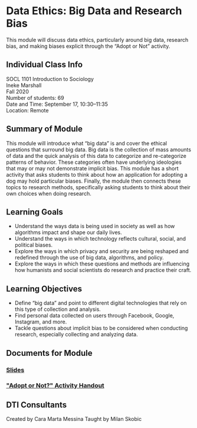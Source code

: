 # Data Ethics: Big Data and Research Bias
This module will discuss data ethics, particularly around big data, research bias, and making biases explicit through the “Adopt or Not” activity.

## Individual Class Info
SOCL 1101 Introduction to Sociology
<br>
Ineke Marshall
<br>
Fall 2020
<br>
Number of students: 69
<br>
Date and Time: September 17, 10:30–11:35
<br>
Location: Remote
<br>

## Summary of Module
This module will introduce what “big data” is and cover the ethical questions that surround big data. Big data is the collection of mass amounts of data and the quick analysis of this data to categorize and re-categorize patterns of behavior. These categories often have underlying ideologies that may or may not demonstrate implicit bias. This module has a short activity that asks students to think about how an application for adopting a dog may hold particular biases. Finally, the module then connects these topics to research methods, specifically asking students to think about their own choices when doing research.

## Learning Goals
- Understand the ways data is being used in society as well as how algorithms impact and shape our daily lives.
- Understand the ways in which technology reflects cultural, social, and political biases.
- Explore the ways in which privacy and security are being reshaped and redefined through the use of big data, algorithms, and policy.
- Explore the ways in which these questions and methods are influencing how humanists and social scientists do research and practice their craft.

## Learning Objectives
- Define “big data” and point to different digital technologies that rely on this type of collection and analysis.
- Find personal data collected on users through Facebook, Google, Instagram, and more.
- Tackle questions about implicit bias to be considered when conducting research, especially collecting and analyzing data.

## Documents for Module

### [Slides](https://github.com/NULabNortheastern/digitalassignmentshowcase/blob/master/data_ethics/intro_to_soc-fall2020-marshall/slides.pdf)

### ["Adopt or Not?" Activity Handout](https://github.com/NULabNortheastern/digitalassignmentshowcase/blob/master/data_ethics/intro_to_soc-fall2020-marshall/Adopt%20or%20Not%20Handout.pdf)

## DTI Consultants
Created by Cara Marta Messina
Taught by Milan Skobic
